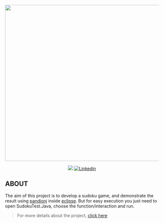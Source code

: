 <p align="center">
    <img src="https://cdn.discordapp.com/attachments/1071899669682208799/1201032642406121532/rgb_iscte_en_description_inline_positive.jpg?ex=65c857d0&is=65b5e2d0&hm=2a4e427b1f129ea244c7b3b6049bf5fab0c9496f4032b8a85018af8bf3894f6f&" width=512/>
</p>

<p align="center">
<img src="https://img.shields.io/badge/State-Finished-blue"/>
<a href='https://www.linkedin.com/in/rofly' target="_blank"><img alt='Linkedin' src='https://img.shields.io/badge/LinkedIn-100000?style=flat-square&logo=Linkedin&logoColor=white&labelColor=0A66C2&color=0A66C2'/></a>
</p>



## ABOUT
The aim of this project is to develop a sudoku game, and demonstrate the result using [pandionj](https://andre-santos-pt.github.io/pandionj/installation.html) inside [eclipse](https://www.eclipse.org/ide/).
But for easy execution you just need to open SudokuTest.Java, choose the function/interaction and run.

> For more details about the project, [click here](https://github.com/Rofly01/iscte-sudoku/blob/main/subject/subject_pt.pdf.pdf)

